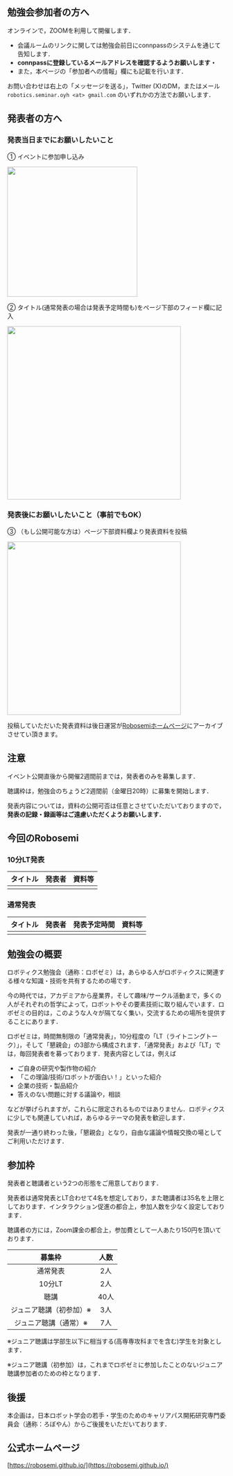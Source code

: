 ## 勉強会参加者の方へ

オンラインで，ZOOMを利用して開催します．

- 会議ルームのリンクに関しては勉強会前日にconnpassのシステムを通じて告知します．
- **connpassに登録しているメールアドレスを確認するようお願いします・**
- また，本ページの「参加者への情報」欄にも記載を行います．

お問い合わせは右上の「メッセージを送る」，Twitter (X)のDM，またはメール `robotics.seminar.oyh <at> gmail.com` のいずれかの方法でお願いします．

## 発表者の方へ

### 発表当日までにお願いしたいこと

① イベントに参加申し込み

<img src="https://robosemi.github.io/figure/apply.png" width=300/>

② タイトル(通常発表の場合は発表予定時間も)をページ下部のフィード欄に記入

<img src="https://robosemi.github.io/figure/declare.png" width=400/>

### 発表後にお願いしたいこと（事前でもOK）

③ （もし公開可能な方は）ページ下部資料欄より発表資料を投稿

<img src="https://robosemi.github.io/figure/submit.png" width=400/>

投稿していただいた発表資料は後日運営が[Robosemiホームページ](https://robosemi.github.io/#%E3%82%A2%E3%83%BC%E3%82%AB%E3%82%A4%E3%83%96)にアーカイブさせてい頂きます。

## 注意

イベント公開直後から開催2週間前までは，発表者のみを募集します．

聴講枠は，勉強会のちょうど2週間前（金曜日20時）に募集を開始します．

発表内容については，資料の公開可否は任意とさせていただいておりますので，**発表の記録・録画等はご遠慮いただくようお願いします．**

## 今回のRobosemi
### 10分LT発表

| タイトル | 発表者 | 資料等 |
| :--- | :--- | :--- | 
|  |  |  |

### 通常発表

| タイトル | 発表者 | 発表予定時間 | 資料等 |
| :--- | :--- | :--- | :--- |
|  |  |  |  |

## 勉強会の概要

ロボティクス勉強会（通称：ロボゼミ）は，あらゆる人がロボティクスに関連する様々な知識・技術を共有するための場です．

今の時代では，アカデミアから産業界，そして趣味/サークル活動まで，多くの人がそれぞれの哲学によって，ロボットやその要素技術に取り組んでいます．ロボゼミの目的は，このような人々が隔てなく集い，交流するための場所を提供することにあります．

ロボゼミは，時間無制限の「通常発表」，10分程度の「LT（ライトニングトーク）」，そして「懇親会」の3部から構成されます．「通常発表」および「LT」では，毎回発表者を募っております．発表内容としては，例えば

- ご自身の研究や製作物の紹介
- 「この理論/技術/ロボットが面白い！」といった紹介
- 企業の技術・製品紹介
- 答えのない問題に対する議論や，相談

などが挙げられますが，これらに限定されるものではありません．ロボティクスに少しでも関連していれば，あらゆるテーマの発表を歓迎します．

発表が一通り終わった後，「懇親会」となり，自由な議論や情報交換の場としてご利用いただけます．

## 参加枠

発表者と聴講者という2つの形態をご用意しております．

発表者は通常発表とLT合わせて4名を想定しており，また聴講者は35名を上限としております．インタラクション促進の都合上，参加人数を少なく設定しております．

聴講者の方には，Zoom課金の都合上，参加費として一人あたり150円を頂いております．

| 募集枠 | 人数 |
| :---: | :---: |
| 通常発表 | 2人 |
| 10分LT | 2人 |
| 聴講 | 40人 |
| ジュニア聴講（初参加）※ | 3人 |
| ジュニア聴講（通常）※ | 7人 |

※ジュニア聴講は学部生以下に相当する(高専専攻科までを含む)学生を対象とします．

※ジュニア聴講（初参加）は，これまでロボゼミに参加したことのないジュニア聴講参加者のための枠となります．

## 後援

本企画は，日本ロボット学会の若手・学生のためのキャリアパス開拓研究専門委員会（通称：ろぼやん）からご後援をいただいております．

## 公式ホームページ

[https://robosemi.github.io/](https://robosemi.github.io/)

